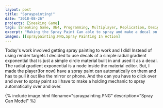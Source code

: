 ```yaml
---
layout: post
title: "Spraypainting!"
date: "2018-08-26"
projects: [Sneaking Game]
tags: [Sneaking Game, UE4, Programming, Multiplayer, Replication, Design, Thief, Stealth, HUD, 3D Modeling, Blender, Gimp, Scoring]
excerpt: "Making the Spray Paint Can able to spray and make a decal on the wall."
images: [[spraypainting.PNG,Spray Painting In Action]
---
```


Today's work involved getting spray painting to work and I did! Instead of using render targets I decided to use decals of a simple radial gradient exponential that is just a simple circle material built in and used it as a decal. The radial gradient exponential is a node inside the material editor. But, I made the player(for now) have a spray paint can automatically on them and has to pull it out like the mirror or phone. And the can you have to click over and over to spray paint so I have to make a holding mechanic to spray automatically over and over.

{% include image.html filename="spraypainting.PNG" description="Spray Can Model" %}